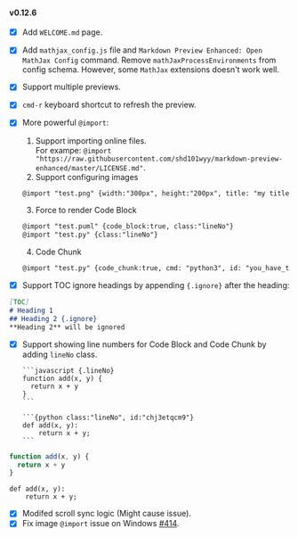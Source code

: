 #### v0.12.6  
* [x] Add `WELCOME.md` page.  
* [x] Add `mathjax_config.js` file and `Markdown Preview Enhanced: Open MathJax Config` command. Remove `mathJaxProcessEnvironments` from config schema. However, some `MathJax` extensions doesn't work well.  
* [x] Support multiple previews.  
* [x] `cmd-r` keyboard shortcut to refresh the preview.
* [x] More powerful `@import`:
  1. Support importing online files.  
    For exampe: `@import "https://raw.githubusercontent.com/shd101wyy/markdown-preview-enhanced/master/LICENSE.md"`.  
  2. Support configuring images  
  ```markdown
  @import "test.png" {width:"300px", height:"200px", title: "my title", alt: "my alt"}
  ```
  3. Force to render Code Block  
  ```markdown
  @import "test.puml" {code_block:true, class:"lineNo"}
  @import "test.py" {class:"lineNo"}
  ```
  4. Code Chunk
  ```markdown
  @import "test.py" {code_chunk:true, cmd: "python3", id: "you_have_to_declare_id_here"}
  ```

* [x] Support TOC ignore headings by appending `{.ignore}` after the heading:  
```markdown
[TOC]
# Heading 1
## Heading 2 {.ignore}
**Heading 2** will be ignored
```

* [x] Support showing line numbers for Code Block and Code Chunk by adding `lineNo` class.  

      ```javascript {.lineNo}
      function add(x, y) {
        return x + y
      }
      ```

      ```{python class:"lineNo", id:"chj3etqcm9"}
      def add(x, y):
          return x + y;
      ```

```javascript {.lineNo}
function add(x, y) {
  return x + y
}
```

```{python class:"lineNo", id:"chj3etqcm9"}
def add(x, y):
    return x + y;
```

* [x] Modifed scroll sync logic (Might cause issue).
* [x] Fix image `@import` issue on Windows [#414](https://github.com/shd101wyy/markdown-preview-enhanced/issues/414).  